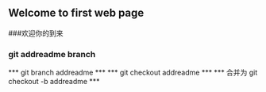 ##                                Welcome to  first   web page
###欢迎你的到来
### git addreadme branch
*** git branch addreadme ***
*** git checkout addreadme ***
*** 合并为 git checkout -b addreadme ***

